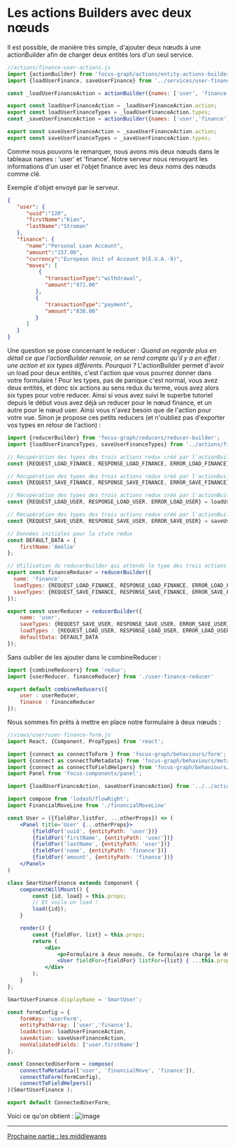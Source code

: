 # Les actions Builders avec deux nœuds

Il est possible, de manière très simple, d'ajouter deux nœuds à une actionBuilder afin de charger deux entités lors d'un seul service.

```jsx
//actions/finance-user-actions.js
import {actionBuilder} from 'focus-graph/actions/entity-actions-builder';
import {loadUserFinance, saveUserFinance} from '../services/user-finance-service';

const _loadUserFinanceAction = actionBuilder({names: ['user', 'finance' ], type: 'load', service: loadUserFinance});

export const loadUserFinanceAction = _loadUserFinanceAction.action;
export const loadUserFinanceTypes = _loadUserFinanceAction.types;
const _saveUserFinanceAction = actionBuilder({names: ['user','finance'], type: 'save', service: saveUserFinance});

export const saveUserFinanceAction = _saveUserFinanceAction.action;
export const saveUserFinanceTypes = _saveUserFinanceAction.types;
```

Comme nous pouvons le remarquer, nous avons mis deux nœuds dans le tableaux names : 'user' et 'finance'. Notre serveur nous renvoyant les informations d'un user et l'objet finance avec les deux noms des nœuds comme clé.

Exemple d'objet envoyé par le serveur.
```json
{
   "user": {
      "uuid":"120",
      "firstName":"Kian",
      "lastName":"Stroman"
   },
   "finance": {
      "name":"Personal Loan Account",
      "amount":"157.00",
      "currency":"European Unit of Account 9(E.U.A.-9)",
      "moves": [
          {
            "transactionType":"withdrawal",
            "amount":"971.00"
         },
         {
            "transactionType":"payment",
            "amount":"838.00"
         }
      ]
   }
}
```

Une question se pose concernant le reducer : *Quand on regarde plus en détail ce que l'actionBuilder renvoie, on se rend compte qu'il y a en effet : une action et six types différents. Pourquoi ?*
L'actionBuilder permet d'avoir un load pour deux entités, c'est l'action que vous pourrez donner dans votre formulaire ! Pour les types, pas de panique c'est normal, vous avez deux entités, et donc six actions au sens redux du terme, vous avez alors six types pour votre reducer. Ainsi si vous avez suivi le superbe tutoriel depuis le début vous avez déjà un reducer pour le nœud finance, et un autre pour le nœud user. Ainsi vous n'avez besoin que de l'action pour votre vue.
Sinon je propose ces petits reducers (et n'oubliez pas d'exporter vos types en retour de l'action) :

```jsx
import {reducerBuilder} from 'focus-graph/reducers/reducer-builder';
import {loadUserFinanceTypes, saveUserFinanceTypes} from '../actions/finance-user-actions';

// Récupération des types des trois actions redux créé par l'actionBuilder
const {REQUEST_LOAD_FINANCE, RESPONSE_LOAD_FINANCE, ERROR_LOAD_FINANCE} = loadUserFinanceTypes;

// Récupération des types des trois actions redux créé par l'actionBuilder
const {REQUEST_SAVE_FINANCE, RESPONSE_SAVE_FINANCE, ERROR_SAVE_FINANCE} = saveUserFinanceTypes;

// Récupération des types des trois actions redux créé par l'actionBuilder
const {REQUEST_LOAD_USER, RESPONSE_LOAD_USER, ERROR_LOAD_USER} = loadUserFinanceTypes;

// Récupération des types des trois actions redux créé par l'actionBuilder
const {REQUEST_SAVE_USER, RESPONSE_SAVE_USER, ERROR_SAVE_USER} = saveUserFinanceTypes;

// Données initiales pour la state redux
const DEFAULT_DATA = {
    firstName:'Amélie'
};

// Utilisation du reducerBuilder qui attends le type des trois actions créés par l'actionBuimlder
export const financeReducer = reducerBuilder({
  name: 'finance',
  loadTypes: {REQUEST_LOAD_FINANCE, RESPONSE_LOAD_FINANCE, ERROR_LOAD_FINANCE},
  saveTypes: {REQUEST_SAVE_FINANCE, RESPONSE_SAVE_FINANCE, ERROR_SAVE_FINANCE}
});

export const userReducer = reducerBuilder({
	name: 'user',
    saveTypes: {REQUEST_SAVE_USER, RESPONSE_SAVE_USER, ERROR_SAVE_USER},
    loadTypes : {REQUEST_LOAD_USER, RESPONSE_LOAD_USER, ERROR_LOAD_USER},
    defaultData: DEFAULT_DATA
});
```

Sans oublier de les ajouter dans le combineReducer :
```jsx
import {combineReducers} from 'redux';
import {userReducer, financeReducer} from './user-finance-reducer'

export default combineReducers({
    user : userReducer,
    finance : financeReducer
});
```

Nous sommes fin prêts à mettre en place notre formulaire à deux nœuds :

```jsx
//views/user/user-finance-form.js
import React, {Component, PropTypes} from 'react';

import {connect as connectToForm } from 'focus-graph/behaviours/form';
import {connect as connectToMetadata} from 'focus-graph/behaviours/metadata';
import {connect as connectToFieldHelpers} from 'focus-graph/behaviours/field';
import Panel from 'focus-components/panel';

import {loadUserFinanceAction, saveUserFinanceAction} from '../../actions/finance-user-actions';

import compose from 'lodash/flowRight';
import FinancialMoveLine from './financialMoveLine'

const User = ({fieldFor,listFor, ...otherProps}) => (
    <Panel title='User' {...otherProps}>
        {fieldFor('uuid', {entityPath: 'user'})}
        {fieldFor('firstName', {entityPath: 'user'})}
        {fieldFor('lastName', {entityPath: 'user'})}
        {fieldFor('name', {entityPath: 'finance'})}
        {fieldFor('amount', {entityPath: 'finance'})}
    </Panel>
)

class SmartUserFinance extends Component {
    componentWillMount() {
        const {id, load} = this.props;
        // Et voila un load !
        load({id});
    }

    render() {
        const {fieldFor, list} = this.props;
        return (
            <div>
                <p>Formulaire à deux noeuds. Ce formulaire charge le deux entités 'user' et 'finance' lors d'un seul service.</p>
                <User fieldFor={fieldFor} listFor={list} { ...this.props}/>
            </div>
        );
    }
};

SmartUserFinance.displayName = 'SmartUser';

const formConfig = {
    formKey: 'userForm',
    entityPathArray: ['user','finance'],
    loadAction: loadUserFinanceAction,
    saveAction: saveUserFinanceAction,
    nonValidatedFields: ['user.firstName']
};

const ConnectedUserForm = compose(
    connectToMetadata(['user', 'financialMove', 'finance']),
    connectToForm(formConfig),
    connectToFieldHelpers()
)(SmartUserFinance );

export default ConnectedUserForm;
```

Voici ce qu'on obtient :
![image](https://cloud.githubusercontent.com/assets/8124804/22733989/5cd3b478-edf4-11e6-8e96-071850c004e5.png)

---

[Prochaine partie : les middlewares](../04-Les%20middlewares/)
